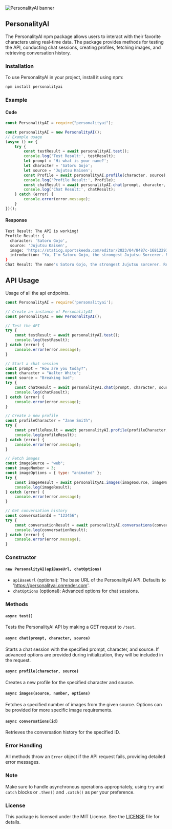 ![PersonalityAI banner](https://i.imgur.com/uq9lsZS.jpg)

## PersonalityAI

The PersonalityAI npm package allows users to interact with their favorite characters using real-time data. The package provides methods for testing the API, conducting chat sessions, creating profiles, fetching images, and retrieving conversation history.

### Installation

To use PersonalityAI in your project, install it using npm:

```sh
npm install personalityai
```
### Example
#### Code
```js
const PersonalityAI = require("personalityai");

const personalityAI = new PersonalityAI();
// Example usage
(async () => {
    try {
        const testResult = await personalityAI.test();
        console.log('Test Result:', testResult);
        let prompt = 'Hi what is your name?';
        let character = 'Satoru Gojo';
        let source = 'Jujutsu Kaisen';
        const Profile = await personalityAI.profile(character, source);
        console.log('Profile Result:', Profile);
        const chatResult = await personalityAI.chat(prompt, character, source);
        console.log('Chat Result:', chatResult);
    } catch (error) {
        console.error(error.message);
    }
})();
```
#### Response
```sh
Test Result: The API is working!
Profile Result: {
  character: 'Satoru Gojo',
  source: 'Jujutsu Kaisen',
  image: 'https://staticg.sportskeeda.com/editor/2023/04/8487c-16812291196707.png',
  introduction: "Yo, I'm Satoru Gojo, the strongest Jujutsu Sorcerer. Remember that name, cause it's the only one you need to know."
}
Chat Result: The name's Satoru Gojo, the strongest Jujutsu sorcerer. Remember it well.
```

## API Usage
Usage of all the api endpoints.
```javascript
const PersonalityAI = require('personalityai');

// Create an instance of PersonalityAI
const personalityAI = new PersonalityAI();

// Test the API
try {
    const testResult = await personalityAI.test();
    console.log(testResult);
} catch (error) {
    console.error(error.message);
}

// Start a chat session
const prompt = "How are you today?";
const character = "Walter White";
const source = "Breaking bad";
try {
    const chatResult = await personalityAI.chat(prompt, character, source);
    console.log(chatResult);
} catch (error) {
    console.error(error.message);
}

// Create a new profile
const profileCharacter = "Jane Smith";
try {
    const profileResult = await personalityAI.profile(profileCharacter, source);
    console.log(profileResult);
} catch (error) {
    console.error(error.message);
}

// Fetch images
const imageSource = "web";
const imageNumber = 3;
const imageOptions = { type: "animated" };
try {
    const imageResult = await personalityAI.images(imageSource, imageNumber, imageOptions);
    console.log(imageResult);
} catch (error) {
    console.error(error.message);
}

// Get conversation history
const conversationId = "123456";
try {
    const conversationResult = await personalityAI.conversations(conversationId);
    console.log(conversationResult);
} catch (error) {
    console.error(error.message);
}
```

### Constructor

#### `new PersonalityAI(apiBaseUrl, chatOptions)`

- `apiBaseUrl` (optional): The base URL of the PersonalityAI API. Defaults to 'https://personalityai.onrender.com'.
- `chatOptions` (optional): Advanced options for chat sessions.

### Methods

#### `async test()`

Tests the PersonalityAI API by making a GET request to `/test`.

#### `async chat(prompt, character, source)`

Starts a chat session with the specified prompt, character, and source. If advanced options are provided during initialization, they will be included in the request.

#### `async profile(character, source)`

Creates a new profile for the specified character and source.

#### `async images(source, number, options)`

Fetches a specified number of images from the given source. Options can be provided for more specific image requirements.

#### `async conversations(id)`

Retrieves the conversation history for the specified ID.

### Error Handling

All methods throw an `Error` object if the API request fails, providing detailed error messages.

### Note

Make sure to handle asynchronous operations appropriately, using `try` and `catch` blocks or `.then()` and `.catch()` as per your preference.

### License

This package is licensed under the MIT License. See the [LICENSE](./LICENSE) file for details.